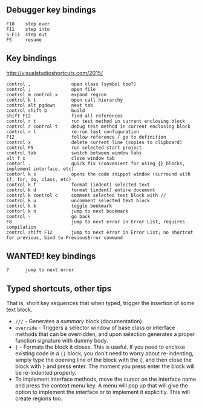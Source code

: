 Debugger key bindings
---------------------

    F10    step over
    F11    step into
    S-F11  step out
    F5     resume

Key bindings
------------

http://visualstudioshortcuts.com/2015/

    control ,               open class (symbol too?)
    control ;               open file
    control m control x     expand region
    control k t             open call hierarchy
    control alt pgdown      next tab
    control shift b         build
    shift F12               find all references
    control r t             run test method in current enclosing block
    control r control t     debug test method in current enclosing block
    control r l             re-run last configuration
    F12                     follow reference / go to definition 
    control x               delete current line (copies to clipboard)
    control F5              run selected start project
    control tab             switch between window tabs
    alt f c                 close window tab
    contorl .               quick fix (convenient for using {} blocks, implement interface, etc)
    contorl k s             opens the code snippet window (surround with if, for, do, class, etc)
    control k f             format (indent) selected text
    control k d             format (indent) entire document
    control k control c     comment selected text block with //
    control k u             uncomment selected text block
    control k k             toggle bookmark
    contorl k n             jump to next bookmark
    control -               go back
    F8                      jump to next error in Error List, requires compilation
    control shift F12       jump to next error in Error List; no shortcut for previous, bind to PreviousError command

WANTED! key bindings
--------------------

    ?      jump to next error

Typed shortcuts, other tips
---------------------------

That is, short key sequences that when typed, trigger the insertion of some text block.

- `///` - Generates a *summary* block (documentation).
- `override` - Triggers a selector window of base class or interface methods that can be overridden, and upon selection generates a proper function signature with dummy body.
- `}` - Formats the block it closes. This is useful. If you need to enclose existing code in a `{}` block, you don't need to worry about re-indenting, simply type the opening line of the block with the `{`, and then close the block with `}` and press enter. The moment you press enter the block will be re-indented properly.
- To implement interface methods, move the cursor on the interface name and press the context menu key. A menu will pop up that will give the option to implement the interface or to implement it explicitly. This will create regions too.
